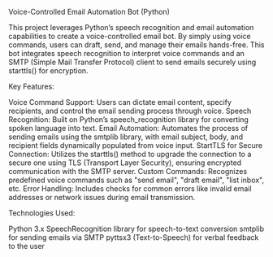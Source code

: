 Voice-Controlled Email Automation Bot (Python)

This project leverages Python’s speech recognition and email automation capabilities to create a voice-controlled email bot. By simply using voice commands, users can draft, send, and manage their emails hands-free. This bot integrates speech recognition to interpret voice commands and an SMTP (Simple Mail Transfer Protocol) client to send emails securely using starttls() for encryption.

Key Features:

Voice Command Support: Users can dictate email content, specify recipients, and control the email sending process through voice.
Speech Recognition: Built on Python’s speech_recognition library for converting spoken language into text.
Email Automation: Automates the process of sending emails using the smtplib library, with email subject, body, and recipient fields dynamically populated from voice input.
StartTLS for Secure Connection: Utilizes the starttls() method to upgrade the connection to a secure one using TLS (Transport Layer Security), ensuring encrypted communication with the SMTP server.
Custom Commands: Recognizes predefined voice commands such as "send email", "draft email", "list inbox", etc.
Error Handling: Includes checks for common errors like invalid email addresses or network issues during email transmission.


Technologies Used:

Python 3.x
SpeechRecognition library for speech-to-text conversion
smtplib for sending emails via SMTP
pyttsx3 (Text-to-Speech) for verbal feedback to the user
